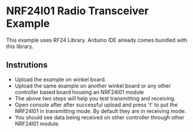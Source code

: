 # NRF24l01 Radio Transceiver Example

This example uses RF24 Library. Arduino IDE already comes bundled with this library.

## Instrutions
* Upload the example on winkel board. 
* Upload the same example on another winkel board or any other controller based board housing an NRF24l01 module
* The above two steps will help you test transmitting and receiving.
* Open console after after successful upload and press 't' to put the NRF24l01 in transmitting mode. By default they are in receiving mode.
* You should see data being received on other controller through other NRF24l01 module.
